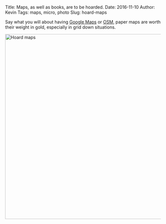 Title: Maps, as well as books, are to be hoarded.
Date: 2016-11-10
Author: Kevin
Tags: maps, micro, photo
Slug: hoard-maps

Say what you will about having [Google Maps](https://maps.google.com) or [OSM](https://www.openstreetmap.org/), paper maps are worth their weight in gold, especially in grid down situations.

<a data-flickr-embed="true"  href="https://www.flickr.com/photos/kevinisageek/30263282243/in/datetaken/" title="Hoard maps"><img src="https://c4.staticflickr.com/6/5735/30263282243_0857908bf7_c.jpg" width="800" height="600" alt="Hoard maps"></a><script async src="//embedr.flickr.com/assets/client-code.js" charset="utf-8"></script>